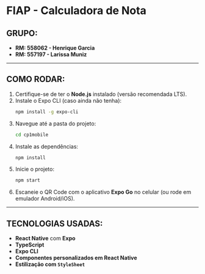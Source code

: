 # FIAP - Calculadora de Nota

## GRUPO:
- **RM: 558062 - Henrique Garcia**
- **RM: 557197 - Larissa Muniz**

---

## COMO RODAR:

1. Certifique-se de ter o **Node.js** instalado (versão recomendada LTS).
2. Instale o Expo CLI (caso ainda não tenha):
   ```bash
   npm install -g expo-cli
   ```
3. Navegue até a pasta do projeto:
   ```bash
   cd cp1mobile
   ```
4. Instale as dependências:
   ```bash
   npm install
   ```
5. Inicie o projeto:
   ```bash
   npm start
   ```
6. Escaneie o QR Code com o aplicativo **Expo Go** no celular (ou rode em emulador Android/iOS).

---

## TECNOLOGIAS USADAS:

- **React Native** com **Expo**
- **TypeScript**
- **Expo CLI**
- **Componentes personalizados em React Native**
- **Estilização com `StyleSheet`**